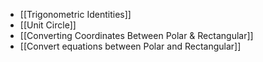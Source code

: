 - [[Trigonometric Identities]]
- [[Unit Circle]]
- [[Converting Coordinates Between Polar & Rectangular]]
- [[Convert equations between Polar and Rectangular]]

